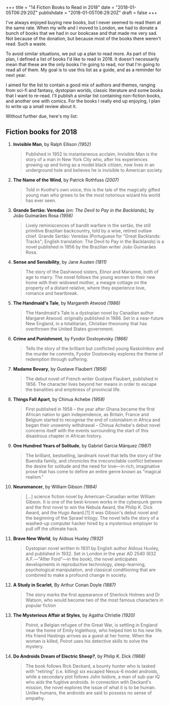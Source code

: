 +++ 
title = "14 Fiction Books to Read in 2018" 
date = "2018-01-05T06:29:20Z"
publishdate = "2018-01-05T06:29:20Z"
draft = false
+++

I've always enjoyed buying new books, but I never seemed to read them at the
same rate. When my wife and I moved to London, we had to donate a bunch of books
that we had in our bookcase and that made me very sad. Not because of the
donation, but because most of the books there weren't read. Such a waste.

To avoid similar situations, we put up a plan to read more. As part of this
plan, I defined a list of books I'd like to read in 2018. It doesn't necessarily
mean that these are the only books I'm going to read, nor that I'm going to read
all of them. My goal is to use this list as a guide, and as a reminder for next
year.

I aimed for the list to contain a good mix of authors and themes, ranging from
sci-fi and fantasy, dystopian worlds, classic literature and some books that I
want to re-read. I'll publish a similar list containing non-fiction books, and
another one with comics. For the books I really end up enjoying, I plan to write
up a small review about it.

Without further due, here's my list:

## Fiction books for 2018

1. **Invisible Man**, by Ralph Ellison _(1952)_

	> Published in 1952 to instantaneous acclaim, Invisible Man is the story of
a man in New York City who, after his experiences growing up and living as a
model black citizen, now lives in an underground hole and believes he is
invisible to American society.
    
1. **The Name of the Wind**, by Patrick Rothfuss _(2007)_ 
	
	> Told in Kvothe's own voice, this is the tale of the magically gifted young
man who grows to be the most notorious wizard his world has ever seen.
    
1. **Grande Sertão: Veredas** _(en: The Devil to Pay in the Backlands)_, by
João Guimarães Rosa _(1956)_ 
	
	> Lively reminiscences of bandit warfare in the sertão, the still primitive
	Brazilian backcountry, told by a wise, retired outlaw chief. Grande Sertão:
	Veredas (Portuguese for "Great Backlands: Tracks"; English translation: The
	Devil to Pay in the Backlands) is a novel published in 1956 by the Brazilian
	writer João Guimarães Rosa.
    
1. **Sense and Sensibility**, by Jane Austen _(1811)_ 
	
	> The story of the Dashwood sisters, Elinor and Marianne, both of age to marry.
	The novel follows the young women to their new home with their widowed mother,
	a meagre cottage on the property of a distant relative, where they experience
	love, romance and heartbreak.

1. **The Handmaid's Tale**, by Margareth Atwood _(1986)_ 
	
	> The Handmaid's Tale is a dystopian novel by Canadian author Margaret Atwood.
	originally published in 1986. Set in a near-future New England, in a
	totalitarian, Christian theonomy that has overthrown the United States
	government.

1. **Crime and Punishment**, by Fyodor Dostoyevsky _(1866)_ 
	
	> Tells the story of the brilliant but conflicted young Raskolnikov and the
	murder he commits, Fyodor Dostoevsky explores the theme of redemption through
	suffering.

1. **Madame Bovary**, by Gustave Flaubert _(1856)_ 
	
	> The debut novel of French writer Gustave Flaubert, published in 1856. The
	character lives beyond her means in order to escape the banalities and
	emptiness of provincial life.

1. **Things Fall Apart**, by Chinua Achebe _(1958)_ 
	
	> First published in 1958 – the year after Ghana became the first African
	nation to gain independence, as Britain, France and Belgium started to
	recognise the end of colonialism in Africa and began their unseemly withdrawal
	– Chinua Achebe's debut novel concerns itself with the events surrounding the
	start of this disastrous chapter in African history.
			
1. **One Hundred Years of Solitude**, by Gabriel Garcia Márquez _(1987)_ 

	> The brilliant, bestselling, landmark novel that tells the story of the
Buendia family, and chronicles the irreconcilable conflict between the desire
for solitude and the need for love—in rich, imaginative prose that has come to
define an entire genre known as "magical realism."

1. **Neuromancer**, by William Gibson _(1984)_ 
	
	> [...] science fiction novel by American-Canadian writer William Gibson. It is
	one of the best-known works in the cyberpunk genre and the first novel to win
	the Nebula Award, the Philip K.  Dick Award, and the Hugo Award.[1] It was
	Gibson's debut novel and the beginning of the Sprawl trilogy. The novel tells
	the story of a washed-up computer hacker hired by a mysterious employer to pull
	off the ultimate hack.

1. **Brave New World**, by Aldous Huxley _(1932)_ 
	
	>  Dystopian novel written in 1931 by English author Aldous Huxley, and
	published in 1932. Set in London in the year AD 2540 (632 A.F.—"After Ford"—in
	the book), the novel anticipates developments in reproductive technology,
	sleep-learning, psychological manipulation, and classical conditioning that are
	combined to make a profound change in society. 

1. **A Study in Scarlet**, By Arthur Conan Doyle _(1887)_ 
	
	> The story marks the first appearance of Sherlock Holmes and Dr Watson, who
	would become two of the most famous characters in popular fiction

1. **The Mysterious Affair at Styles**, by Agatha Christie _(1920)_ 
	
	> Poirot, a Belgian refugee of the Great War, is settling in England near the
	home of Emily Inglethorp, who helped him to his new life. His friend Hastings
	arrives as a guest at her home. When the woman is killed, Poirot uses his
	detective skills to solve the mystery.

1. **Do Androids Dream of Electric Sheep?**, by Philip K. Dick _(1968)_ 
	
	> The book follows Rick Deckard, a bounty hunter who is tasked with "retiring"
	(i.e.  killing) six escaped Nexus-6 model androids, while a secondary plot
	follows John Isidore, a man of sub-par IQ who aids the fugitive androids. In
	connection with Deckard's mission, the novel explores the issue of what it is
	to be human.  Unlike humans, the androids are said to possess no sense of
	empathy.


